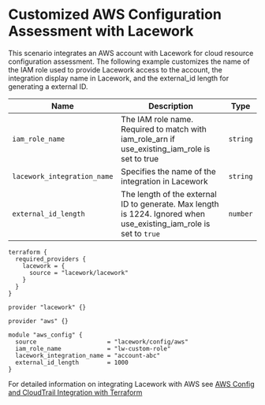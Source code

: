 # Customized AWS Configuration Assessment with Lacework
This scenario integrates an AWS account with Lacework for cloud resource configuration assessment. The following example customizes the name of the IAM role used to provide Lacework access to the account, the integration display name in Lacework, and the external_id length for generating a external ID. 

| Name | Description | Type |
|------|-------------|------|
| `iam_role_name` | The IAM role name. Required to match with iam_role_arn if use_existing_iam_role is set to true | `string` |
| `lacework_integration_name` | Specifies the name of the integration in Lacework | `string` |
| `external_id_length` | The length of the external ID to generate. Max length is 1224. Ignored when use_existing_iam_role is set to `true` | `number` |

```hcl
terraform {
  required_providers {
    lacework = {
      source = "lacework/lacework"
    }
  }
}

provider "lacework" {}

provider "aws" {}

module "aws_config" {
  source                    = "lacework/config/aws"
  iam_role_name             = "lw-custom-role"
  lacework_integration_name = "account-abc"
  external_id_length        = 1000
}
```

For detailed information on integrating Lacework with AWS see [AWS Config and CloudTrail Integration with Terraform](https://support.lacework.com/hc/en-us/articles/360057092034-AWS-Config-and-CloudTrail-Integration-with-Terraform)